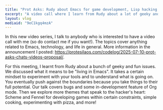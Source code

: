 ```yaml
---
title: "Prot Asks: Rudy about Emacs for game development, Lisp hacking, and learning"
excerpt: "A video call where I learn from Rudy about a lot of geeky and fun topics, such as living in Emacs, developing games with Scheme and Fennel, making pizza, and more!"
layout: vlog
mediaid: "9eC1kgq4mzA"
---
```


In this new video series, I talk to anybody who is interested to have
a video call with me (so do contact me if you want!). The topics cover
anything related to Emacs, technology, and life in general. More
information in the announcement I posted:
<https://protesilaos.com/codelog/2025-07-10-prot-asks-chats-videos-proposal/>.

For this meeting, I learnt from Rudy about a bunch of geeky and fun
issues. We discussed what it means to be "living in Emacs". It takes a
certain mindset to experiment with your tools and to understand what
is going on. You eventually push against the boundaries because you
take things to their full potential. Our talk covers bugs and some
in-development feature of Org mode. Then we explore more themes that
speak to the hacker's heart: Scheme and Fennel for developing games
within certain constraints, simple cooking, experimenting with pizza,
and more!
